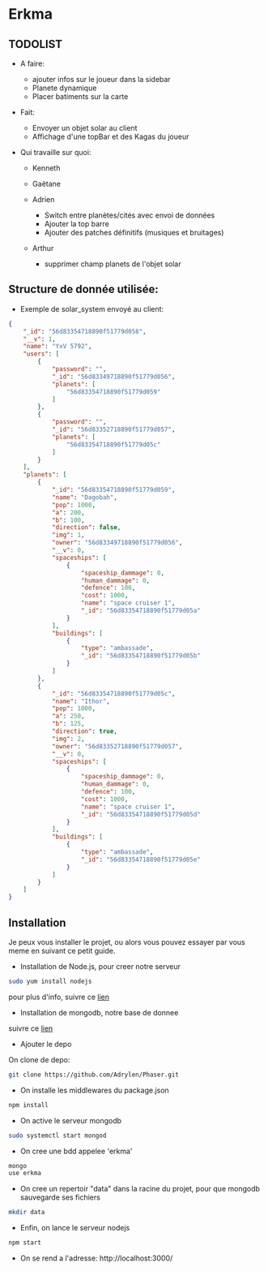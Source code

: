 # Erkma

## TODOLIST

* A faire:
  * ajouter infos sur le joueur dans la sidebar
  * Planete dynamique
  * Placer batiments sur la carte

* Fait:
  * Envoyer un objet solar au client
  * Affichage d'une topBar et des Kagas du joueur

* Qui travaille sur quoi:

  * Kenneth


  * Gaëtane


  * Adrien
	  * Switch entre planètes/cités avec envoi de données
	  * Ajouter la top barre
	  * Ajouter des patches définitifs (musiques et bruitages)

  * Arthur
    * supprimer champ planets de l'objet solar


## Structure de donnée utilisée:

* Exemple de solar_system envoyé au client:
```json
{
    "_id": "56d83354718890f51779d058",
    "__v": 1,
    "name": "YxV 5792",
    "users": [
        {
            "password": "",
            "_id": "56d83349718890f51779d056",
            "planets": [
                "56d83354718890f51779d059"
            ]
        },
        {
            "password": "",
            "_id": "56d83352718890f51779d057",
            "planets": [
                "56d83354718890f51779d05c"
            ]
        }
    ],
    "planets": [
        {
            "_id": "56d83354718890f51779d059",
            "name": "Dagobah",
            "pop": 1000,
            "a": 200,
            "b": 100,
            "direction": false,
            "img": 1,
            "owner": "56d83349718890f51779d056",
            "__v": 0,
            "spaceships": [
                {
                    "spaceship_dammage": 0,
                    "human_dammage": 0,
                    "defence": 100,
                    "cost": 1000,
                    "name": "space cruiser 1",
                    "_id": "56d83354718890f51779d05a"
                }
            ],
            "buildings": [
                {
                    "type": "ambassade",
                    "_id": "56d83354718890f51779d05b"
                }
            ]
        },
        {
            "_id": "56d83354718890f51779d05c",
            "name": "Ithor",
            "pop": 1000,
            "a": 250,
            "b": 125,
            "direction": true,
            "img": 2,
            "owner": "56d83352718890f51779d057",
            "__v": 0,
            "spaceships": [
                {
                    "spaceship_dammage": 0,
                    "human_dammage": 0,
                    "defence": 100,
                    "cost": 1000,
                    "name": "space cruiser 1",
                    "_id": "56d83354718890f51779d05d"
                }
            ],
            "buildings": [
                {
                    "type": "ambassade",
                    "_id": "56d83354718890f51779d05e"
                }
            ]
        }
    ]
}
```

## Installation

Je peux vous installer le projet, ou alors vous pouvez essayer par vous meme en suivant ce petit guide.

 * Installation de Node.js, pour creer notre serveur

```bash
sudo yum install nodejs
```

pour plus d'info, suivre ce [lien](https://docs.npmjs.com/getting-started/installing-node)  

* Installation de mongodb, notre base de donnee

suivre ce [lien](http://www.liquidweb.com/kb/how-to-install-mongodb-on-fedora-20/)

* Ajouter le depo

On clone de depo:
```bash
git clone https://github.com/Adrylen/Phaser.git
```

* On installe les middlewares du package.json
```bash
npm install
```

* On active le serveur mongodb
```bash
sudo systemctl start mongod
```

* On cree une bdd appelee 'erkma'
```bash
mongo
use erkma
```

* On cree un repertoir "data" dans la racine du projet, pour que mongodb sauvegarde ses fichiers
```bash
mkdir data
```

* Enfin, on lance le serveur nodejs
```bash
npm start
```

* On se rend a l'adresse:  http://localhost:3000/
